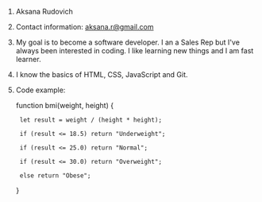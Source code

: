 1. Aksana Rudovich
2. Contact information: aksana.r@gmail.com
3. My goal is to become a software developer. I an a Sales Rep but I've always been interested in coding. I like learning new things and I am fast learner.
4. I know the basics of HTML, CSS, JavaScript and Git.
5. Code example:
     
     function bmi(weight, height) {
         
        let result = weight / (height * height);

        if (result <= 18.5) return "Underweight";

        if (result <= 25.0) return "Normal";

        if (result <= 30.0) return "Overweight";

        else return "Obese";
    }
